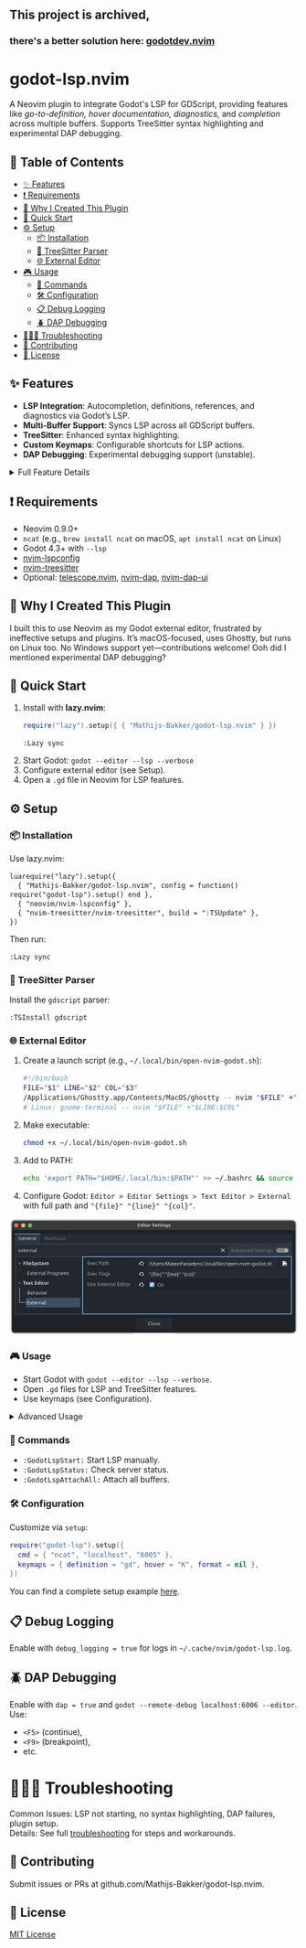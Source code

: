 ## This project is archived, 
### there's a better solution here: [godotdev.nvim](https://github.com/Mathijs-Bakker/godotdev.nvim)

# godot-lsp.nvim

A Neovim plugin to integrate Godot's LSP for GDScript, providing features like _go-to-definition, hover documentation, diagnostics,_ and _completion_ across multiple buffers. Supports TreeSitter syntax highlighting and experimental DAP debugging.

## 📑 Table of Contents

- [✨ Features](#-features)
- [❗ Requirements](#-requirements)
- [🌱 Why I Created This Plugin](#-why-i-created-this-plugin)
- [🚀 Quick Start](#-quick-start)
- [⚙️ Setup](#%EF%B8%8F-setup)
  - [📦 Installation](#-installation)
  - [🌳 TreeSitter Parser](#-treesitter-parser)
  - [🌐 External Editor](#-external-editor)
- [🎮 Usage](#-usage)
  - [🤖 Commands](#-commands)
  - [🛠️ Configuration](#%EF%B8%8F-configuration)
  - [📋 Debug Logging](#-debug-logging)
  - [🪲 DAP Debugging](#-dap-debugging)
- [🕵🏻‍♂️ Troubleshooting](#%EF%B8%8F-troubleshooting)
- [🤝 Contributing](#-contributing)
- [📄 License](#-license)

## ✨ Features

- **LSP Integration**: Autocompletion, definitions, references, and diagnostics via Godot’s LSP.
- **Multi-Buffer Support**: Syncs LSP across all GDScript buffers.
- **TreeSitter**: Enhanced syntax highlighting.
- **Custom Keymaps**: Configurable shortcuts for LSP actions.
- **DAP Debugging**: Experimental debugging support (unstable).

<details>
<summary>Full Feature Details</summary>

- Connects to Godot’s LSP server via `ncat` on port 6005.
- Supports go-to-definition, hover documentation, renaming, and workspace symbols.
- Automatic buffer attachment and TreeSitter highlighting on `.gd` file open.
- Experimental DAP with breakpoints and step-through (requires `nvim-dap`).

</details>

## ❗ Requirements

- Neovim 0.9.0+
- `ncat` (e.g., `brew install ncat` on macOS, `apt install ncat` on Linux)
- Godot 4.3+ with `--lsp`
- [nvim-lspconfig](https://github.com/neovim/nvim-lspconfig)
- [nvim-treesitter](https://github.com/nvim-treesitter/nvim-treesitter)
- Optional: [telescope.nvim](https://github.com/nvim-telescope/telescope.nvim), [nvim-dap](https://github.com/mfussenegger/nvim-dap), [nvim-dap-ui](https://github.com/rcarriga/nvim-dap-ui)

## 🌱 Why I Created This Plugin

I built this to use Neovim as my Godot external editor, frustrated by ineffective setups and plugins. It’s macOS-focused, uses Ghostty, but runs on Linux too. No Windows support yet—contributions welcome! Ooh did I mentioned experimental DAP debugging?

## 🚀 Quick Start

1. Install with **lazy.nvim**:
   ```lua
   require("lazy").setup({ { "Mathijs-Bakker/godot-lsp.nvim" } })
   ```
   ```
   :Lazy sync
   ```
1. Start Godot: `godot --editor --lsp --verbose`
1. Configure external editor (see Setup).
1. Open a `.gd` file in Neovim for LSP features.

## ⚙️ Setup
### 📦 Installation
Use lazy.nvim:
```
luarequire("lazy").setup({
  { "Mathijs-Bakker/godot-lsp.nvim", config = function() require("godot-lsp").setup() end },
  { "neovim/nvim-lspconfig" },
  { "nvim-treesitter/nvim-treesitter", build = ":TSUpdate" },
})
```
Then run:
```
:Lazy sync
```

### 🌳 TreeSitter Parser
Install the `gdscript` parser:
```
:TSInstall gdscript
```

### 🌐 External Editor

1. Create a launch script (e.g., `~/.local/bin/open-nvim-godot.sh`):
    ```bash
    #!/bin/bash
    FILE="$1" LINE="$2" COL="$3"
    /Applications/Ghostty.app/Contents/MacOS/ghostty -- nvim "$FILE" +"$LINE:$COL"
    # Linux: gnome-terminal -- nvim "$FILE" +"$LINE:$COL"
    ```
1. Make executable: 
    ```bash
    chmod +x ~/.local/bin/open-nvim-godot.sh
    ```
1. Add to PATH: 
    ```bash
    echo 'export PATH="$HOME/.local/bin:$PATH"' >> ~/.bashrc && source ~/.bashrc
    ```
1. Configure Godot: `Editor > Editor Settings > Text Editor > External` with full path and `"{file}" "{line}" "{col}"`.
<div align="center"><img src="assets/godot_editor_settings.png"></div>

### 🎮 Usage

- Start Godot with `godot --editor --lsp --verbose`.
- Open `.gd` files for LSP and TreeSitter features.
- Use keymaps (see Configuration).

<details>
<summary>Advanced Usage</summary>

- **Keymaps**: `gd` (definition), `K` (hover), `<leader>cd` (diagnostics), etc.
- **Autocommands**: Auto-attaches buffers, syncs with Godot.
- See [Commands](#-commands) and [Configuration](%EF%B8%8F-configuration) for more.
</details>

### 🤖 Commands

- `:GodotLspStart:` Start LSP manually.
- `:GodotLspStatus:` Check server status.
- `:GodotLspAttachAll:` Attach all buffers.

### 🛠️ Configuration
Customize via `setup`:
```lua
require("godot-lsp").setup({
  cmd = { "ncat", "localhost", "6005" },
  keymaps = { definition = "gd", hover = "K", format = nil },
})
```
You can find a complete setup example [here](docs/TROUBLESHOOTING.md#%EF%B8%8F-example-setup).

## 📋 Debug Logging
Enable with `debug_logging = true` for logs in `~/.cache/nvim/godot-lsp.log`.

## 🪲 DAP Debugging
Enable with `dap = true` and `godot --remote-debug localhost:6006 --editor`.  
Use: 
- `<F5>` (continue),
- `<F9>` (breakpoint), 
- etc.

# 🕵🏻‍♂️ Troubleshooting

Common Issues: LSP not starting, no syntax highlighting, DAP failures, plugin setup.  
Details: See full [troubleshooting](docs/TROUBLESHOOTING.md) for steps and workarounds.

## 🤝 Contributing
Submit issues or PRs at github.com/Mathijs-Bakker/godot-lsp.nvim.

## 📄 License
[MIT License](LICENSE)

